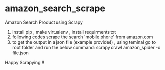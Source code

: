 # amazon_search_scrape
Amazon Search Product using Scrapy 

1. install pip , make virtualenv , install requirments.txt 
2. following codes scrape the search 'mobile phone' from amazon.com
3. to get the output in a json file (example provided) , using teminal go to root folder and run the below command:
   scrapy crawl amazon_spider -o file.json
   
Happy Scrapying !!   



